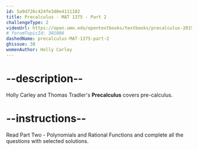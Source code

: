 ```yaml
---
id: 5a9d726c424fe3d0e4111102
title: Precalculus - MAT 1375 - Part 2
challengeType: 2
videoUrl: https://open.umn.edu/opentextbooks/textbooks/precalculus-2015
# forumTopicId: 301086
dashedName: precalculus-MAT-1375-part-2
ghissue: 38
womenAuthor: Holly Carley 
---
```


# --description--

Holly Carley and Thomas Tradler's __Precalculus__ covers pre-calculus.

# --instructions--

Read Part Two - Polynomials and Rational Functions and complete all the questions with selected solutions.